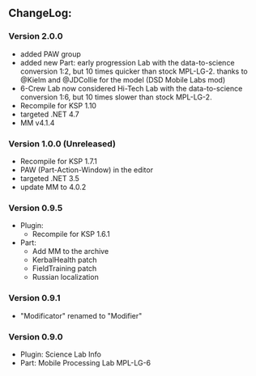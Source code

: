 ## ChangeLog:

### Version 2.0.0
 * added PAW group
 * added new Part: early progression Lab with the data-to-science conversion 1:2, but 10 times quicker than stock MPL-LG-2.
   thanks to @Kielm and @JDCollie for the model (DSD Mobile Labs mod)
 * 6-Crew Lab now considered Hi-Tech Lab with the data-to-science conversion 1:6, but 10 times slower than stock MPL-LG-2.
 * Recompile for KSP 1.10
 * targeted .NET 4.7 
 * MM v4.1.4

### Version 1.0.0 (Unreleased)
 * Recompile for KSP 1.7.1
 * PAW (Part-Action-Window) in the editor 
 * targeted .NET 3.5 
 * update MM to 4.0.2

### Version 0.9.5
 * Plugin: 
   * Recompile for KSP 1.6.1
 * Part: 
   * Add MM to the archive
   * KerbalHealth patch
   * FieldTraining patch
   * Russian localization

### Version 0.9.1
 * "Modificator" renamed to "Modifier" 

### Version 0.9.0
 * Plugin: Science Lab Info
 * Part:   Mobile Processing Lab MPL-LG-6
